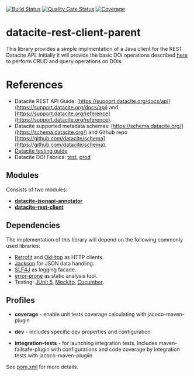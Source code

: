 [![Build Status](https://builds.gbif.org/job/datacite-rest-client/badge/icon?plastic)](https://builds.gbif.org/job/datacite-rest-client/)
[![Quality Gate Status](https://sonar.gbif.org/api/project_badges/measure?project=org.gbif.datacite%3Adatacite-rest-client-parent&metric=alert_status)](https://sonar.gbif.org/dashboard?id=id=org.gbif.datacite%3Adatacite-rest-client-parent) 
[![Coverage](https://sonar.gbif.org/api/project_badges/measure?project=org.gbif.datacite%3Adatacite-rest-client-parent&metric=coverage)](https://sonar.gbif.org/dashboard?id=org.gbif.datacite%3Adatacite-rest-client-parent)

# datacite-rest-client-parent

This library provides a simple implmentation of a Java client for the REST Datacite API.
Initially it will provide the basic DOI operations described [here](https://support.datacite.org/reference/dois-2) to perform CRUD and query operations on DOIs.

# References
 - Datacite REST API Guide: [https://support.datacite.org/docs/api](https://support.datacite.org/docs/api) and [https://support.datacite.org/reference](https://support.datacite.org/reference).
 - Datacite supported metadata schemas: [https://schema.datacite.org/](https://schema.datacite.org/) and Github repo [https://github.com/datacite/schema](https://github.com/datacite/schema).
 - [Datacite testing guide](https://support.datacite.org/docs/testing-guide)
 - Datacite DOI Fabrica: [test](https://doi.test.datacite.org), [prod](https://doi.datacite.org)
 
## Modules
 Consists of two modules:
 - [**datacite-jsonapi-annotator**](datacite-jsonapi-annotator/README.md)
 - [**datacite-rest-client**](datacite-rest-client/README.md)
 
## Dependencies
The implementation of this library will depend on the following commonly used libraries:
 - [Retrofit](https://square.github.io/retrofit/) and [OkHtpp](https://square.github.io/okhttp/) as HTTP clients.
 - [Jackson](https://github.com/FasterXML/jackson) for JSON data handling.
 - [SLF4J](https://www.slf4j.org/) as logging facade.
 - [error-prone](https://github.com/google/error-prone) as static analysis tool.
 - Testing: [JUnit 5](https://junit.org/junit5/), 
 [Mockito](https://site.mockito.org/), 
 [Cucumber](https://docs.cucumber.io/).
 
## Profiles
- **coverage** - enable unit tests coverage calculating with jacoco-maven-plugin

- **dev** - includes specific dev properties and configuration

- **integration-tests** - for launching integration tests. 
Includes maven-failsafe-plugin with configurations 
and code coverage by integration tests with jacoco-maven-plugiin

See [pom.xml](pom.xml) for more details.
